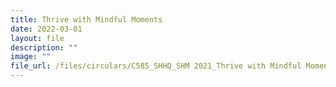 ```yaml
---
title: Thrive with Mindful Moments
date: 2022-03-01
layout: file
description: ""
image: ""
file_url: /files/circulars/C585_SHHQ_SHM 2021_Thrive with Mindful Moments.pdf
---
```


